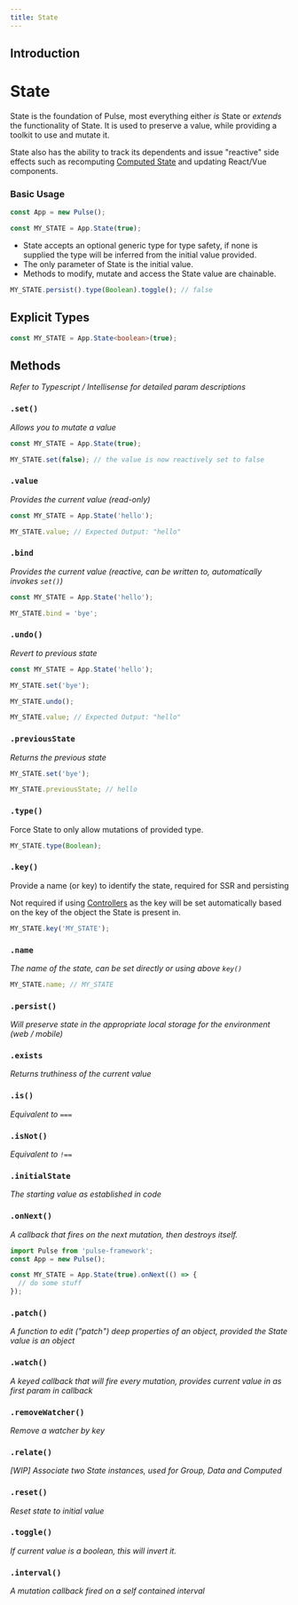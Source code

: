 ```yaml
---
title: State
---
```


## Introduction

# State

State is the foundation of Pulse, most everything either _is_ State or _extends_ the functionality of State. It is used to preserve a value, while providing a toolkit to use and mutate it.

State also has the ability to track its dependents and issue "reactive" side effects such as recomputing [Computed State](./computed.md) and updating React/Vue components.

### Basic Usage

```js
const App = new Pulse();

const MY_STATE = App.State(true);
```

- State accepts an optional generic type for type safety, if none is supplied the type will be inferred from the initial value provided.
- The only parameter of State is the initial value.
- Methods to modify, mutate and access the State value are chainable.

```js
MY_STATE.persist().type(Boolean).toggle(); // false
```

## Explicit Types

```ts
const MY_STATE = App.State<boolean>(true);
```

## Methods

_Refer to Typescript / Intellisense for detailed param descriptions_

### `.set()`

_Allows you to mutate a value_

```typescript
const MY_STATE = App.State(true);

MY_STATE.set(false); // the value is now reactively set to false
```

### `.value`

_Provides the current value (read-only)_

```typescript
const MY_STATE = App.State('hello');

MY_STATE.value; // Expected Output: "hello"
```

### `.bind`

_Provides the current value (reactive, can be written to, automatically invokes `set()`)_

```typescript
const MY_STATE = App.State('hello');

MY_STATE.bind = 'bye';
```

### `.undo()`

_Revert to previous state_

```typescript
const MY_STATE = App.State('hello');

MY_STATE.set('bye');

MY_STATE.undo();

MY_STATE.value; // Expected Output: "hello"
```

### `.previousState`

_Returns the previous state_

```typescript
MY_STATE.set('bye');

MY_STATE.previousState; // hello
```

### `.type()`

Force State to only allow mutations of provided type.

```typescript
MY_STATE.type(Boolean);
```

### `.key()`

Provide a name (or key) to identify the state, required for SSR and persisting

Not required if using [Controllers]() as the key will be set automatically based on the key of the object the State is present in.

```typescript
MY_STATE.key('MY_STATE');
```

### `.name`

_The name of the state, can be set directly or using above `key()`_

```typescript
MY_STATE.name; // MY_STATE
```

### `.persist()`

_Will preserve state in the appropriate local storage for the environment (web / mobile)_

### `.exists`

_Returns truthiness of the current value_

### `.is()`

_Equivalent to `===`_

### `.isNot()`

_Equivalent to `!==`_

### `.initialState`

_The starting value as established in code_

### `.onNext()`

_A callback that fires on the next mutation, then destroys itself._

```typescript
import Pulse from 'pulse-framework';
const App = new Pulse();

const MY_STATE = App.State(true).onNext(() => {
  // do some stuff
});
```

### `.patch()`

_A function to edit ("patch") deep properties of an object, provided the State value is an object_

### `.watch()`

_A keyed callback that will fire every mutation, provides current value in as first param in callback_

### `.removeWatcher()`

_Remove a watcher by key_

### `.relate()`

_[WIP] Associate two State instances, used for Group, Data and Computed_

### `.reset()`

_Reset state to initial value_

### `.toggle()`

_If current value is a boolean, this will invert it._

### `.interval()`

_A mutation callback fired on a self contained interval_

